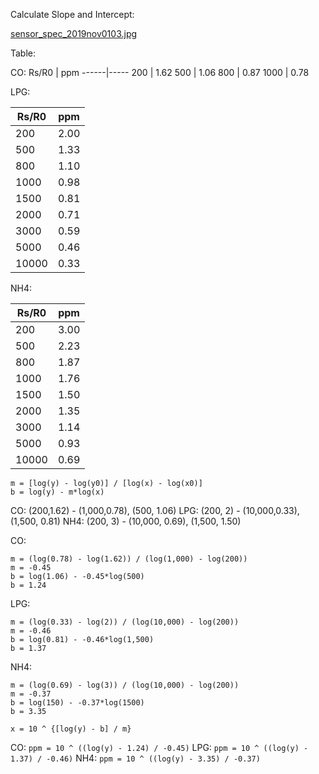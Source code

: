 Calculate Slope and Intercept:

[sensor_spec_2019nov0103.jpg](sensor_spec_2019nov0103.jpg)

Table:

CO:
Rs/R0 | ppm
------|-----
200   | 1.62
500   | 1.06
800   | 0.87
1000  | 0.78

LPG:

Rs/R0 | ppm
------|-----
200   | 2.00
500   | 1.33
800   | 1.10
1000  | 0.98
1500  | 0.81
2000  | 0.71
3000  | 0.59
5000  | 0.46
10000 | 0.33

NH4:

Rs/R0 | ppm
------|-----
200   | 3.00
500   | 2.23
800   | 1.87
1000  | 1.76
1500  | 1.50
2000  | 1.35
3000  | 1.14
5000  | 0.93
10000 | 0.69


```
m = [log(y) - log(y0)] / [log(x) - log(x0)]
b = log(y) - m*log(x)
```

CO: (200,1.62) - (1,000,0.78), (500, 1.06)
LPG: (200, 2) - (10,000,0.33), (1,500, 0.81)
NH4: (200, 3) - (10,000, 0.69), (1,500, 1.50)


CO:

```
m = (log(0.78) - log(1.62)) / (log(1,000) - log(200))
m = -0.45
b = log(1.06) - -0.45*log(500)
b = 1.24
```

LPG:

```
m = (log(0.33) - log(2)) / (log(10,000) - log(200))
m = -0.46
b = log(0.81) - -0.46*log(1,500)
b = 1.37
```

NH4:
```
m = (log(0.69) - log(3)) / (log(10,000) - log(200))
m = -0.37
b = log(150) - -0.37*log(1500)
b = 3.35
```

```
x = 10 ^ {[log(y) - b] / m}
```

CO: `ppm = 10 ^ ((log(y) - 1.24) / -0.45)`
LPG: `ppm = 10 ^ ((log(y) - 1.37) / -0.46)`
NH4: `ppm = 10 ^ ((log(y) - 3.35) / -0.37)`

